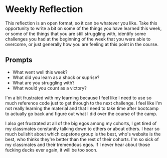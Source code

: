 # Weekly Reflection
This reflection is an open format, so it can be whatever you like. Take this opportunity to write a bit on some of the things you have learned this week, or some of the things that you are still struggling with, identify some challenges you had at the beginning of the week that you were able to overcome, or just generally how you are feeling at this point in the course.

## Prompts
- What went well this week?
- What did you learn as a shock or suprise?
- What are you struggling with?
- What would you count as a victory?

I'm a bit frustrated with my learning because I feel like I need to use so much reference code just to get through to the next challenge. I feel like I'm not really learning the material and that I need to take time after bootcamp to actually go back and figure out what I did over the course of the camp. 

I also get frustrated at all of the big egos among my cohorts, I get tired of my classmates constantly talking down to others or about others. I hear so much bullshit about which capstone group is the best, who's website is the best, who thinks they're better than the rest of their cohorts. I'm so sick of my classmates and their tremendous egos. If I never hear about those fucking ducks ever again, it will be too soon.